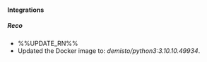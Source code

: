 
#### Integrations

##### Reco

- %%UPDATE_RN%%
- Updated the Docker image to: *demisto/python3:3.10.10.49934*.

